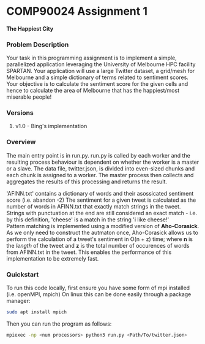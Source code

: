 # COMP90024 Assignment 1

#### The Happiest City

### Problem Description

Your task in this programming assignment is to implement a simple, parallelized application leveraging the
University of Melbourne HPC facility SPARTAN. Your application will use a large Twitter dataset, a grid/mesh for
Melbourne and a simple dictionary of terms related to sentiment scores. Your objective is to calculate the sentiment
score for the given cells and hence to calculate the area of Melbourne that has the happiest/most miserable people!

### Versions

1. v1.0 - Bing's implementation

### Overview

The main entry point is in run.py.
run.py is called by each worker and the resulting process behaviour is dependent on whether the worker is a master or a slave.
The data file, twitter.json, is divided into even-sized chunks and each chunk is assigned to a worker.
The master process then collects and aggregates the results of this processing and returns the result.

'AFINN.txt' contains a dictionary of words and their asossicated sentiment score (i.e. abandon -2)
The sentiment for a given tweet is calculated as the number of words in AFINN.txt that exactly match strings in the tweet.
Strings with punctuation at the end are still considered an exact match - i.e. by this definition, 'cheese' is a match in the string 'i like cheese!'  
Pattern matching is implemented using a modified version of **Aho-Corasick**. As we only need to construct the autmaton once, Aho-Corasick allows us to perform the calculation of a tweet's sentiment in O(n + z) time; where **n** is the _length_ of the tweet and **z** is the total number of occurences of words from AFINN.txt in the tweet. This enables the performance of this implementation to be extremely fast. 


### Quickstart

To run this code locally, first ensure you have some form of mpi installed (i.e. openMPI, mpich)
On linux this can be done easily through a package manager:

```bash
sudo apt install mpich
```

Then you can run the program as follows:

```bash
mpiexec -np <num processors> python3 run.py <Path/To/twitter.json> 
```
